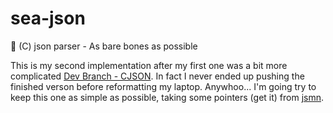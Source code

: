 # sea-json
🌊 (C) json parser - As bare bones as possible

This is my second implementation after my first one was a bit more complicated [Dev Branch - CJSON](https://github.com/BenWeisz/cjson/tree/dev). In fact I never ended up pushing the finished verson before reformatting my laptop. Anywhoo... I'm going try to keep this one as simple as possible, taking some pointers (get it) from [jsmn](https://github.com/zserge/jsmn).
